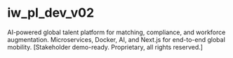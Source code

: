 # iw_pl_dev_v02
AI-powered global talent platform for matching, compliance, and workforce augmentation. Microservices, Docker, AI, and Next.js for end-to-end global mobility. [Stakeholder demo-ready. Proprietary, all rights reserved.]
